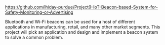 https://github.com/lhiday-purdue/Project9-IoT-Beacon-based-System-for-Safety-Monitoring-or-Advertising

Bluetooth and Wi-Fi beacons can be used for a host of different applications in manufacturing, retail, and many other market segments. This project will pick an application and design and implement a beacon system to solve a common problem.
